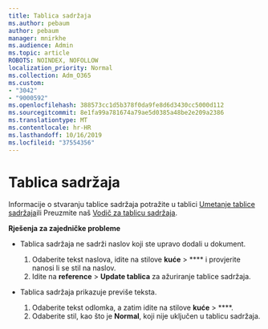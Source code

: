 ```yaml
---
title: Tablica sadržaja
ms.author: pebaum
author: pebaum
manager: mnirkhe
ms.audience: Admin
ms.topic: article
ROBOTS: NOINDEX, NOFOLLOW
localization_priority: Normal
ms.collection: Adm_O365
ms.custom:
- "3042"
- "9000592"
ms.openlocfilehash: 388573cc1d5b378f0da9fe8d6d3430cc5000d112
ms.sourcegitcommit: 8e1fa99a781674a79ae5d0385a48be2e209a2386
ms.translationtype: MT
ms.contentlocale: hr-HR
ms.lasthandoff: 10/16/2019
ms.locfileid: "37554356"
---
```

# <a name="table-of-contents"></a>Tablica sadržaja

Informacije o stvaranju tablice sadržaja potražite u tablici [Umetanje tablice sadržaja](https://support.office.com/article/882e8564-0edb-435e-84b5-1d8552ccf0c0)ili Preuzmite naš [Vodič za tablicu sadržaja](https://go.microsoft.com/fwlink/?linkid=2065106).

**Rješenja za zajedničke probleme**

- Tablica sadržaja ne sadrži naslov koji ste upravo dodali u dokument.
  1. Odaberite tekst naslova, idite na stilove **kuće** > **** i provjerite nanosi li se stil na naslov.
  2. Idite na **reference** > **Update tablica** za ažuriranje tablice sadržaja.

- Tablica sadržaja prikazuje previše teksta. 
  1. Odaberite tekst odlomka, a zatim idite na stilove **kuće** > ****.
  2. Odaberite stil, kao što je **Normal**, koji nije uključen u tablicu sadržaja.
